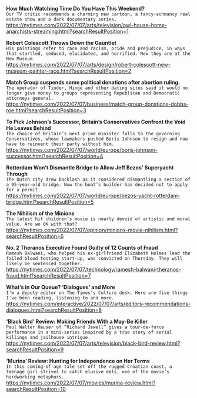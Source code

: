 **How Much Watching Time Do You Have This Weekend?**\
`Our TV critic recommends a charming new cartoon, a fancy-schmancy real estate show and a dark documentary series.`\
https://nytimes.com/2022/07/07/arts/television/owl-house-home-anarchists-streaming.html?searchResultPosition=1

**Robert Colescott Throws Down the Gauntlet**\
`His paintings refer to race and racism, pride and prejudice, in ways that startled, seduced, elucidated, and horrified. Now they are at the New Museum.`\
https://nytimes.com/2022/07/07/arts/design/robert-colescott-new-museum-painter-race.html?searchResultPosition=2

**Match Group suspends some political donations after abortion ruling.**\
`The operator of Tinder, Hinge and other dating sites said it would no longer give money to groups representing Republican and Democratic attorneys general.`\
https://nytimes.com/2022/07/07/business/match-group-donations-dobbs-roe.html?searchResultPosition=3

**To Pick Johnson’s Successor, Britain’s Conservatives Confront the Void He Leaves Behind**\
`The choice of Britain’s next prime minister falls to the governing Conservatives, whose lawmakers pushed Boris Johnson to resign and now have to reinvent their party without him.`\
https://nytimes.com/2022/07/07/world/europe/boris-johnson-successor.html?searchResultPosition=4

**Rotterdam Won’t Dismantle Bridge to Allow Jeff Bezos’ Superyacht Through**\
`The Dutch city drew backlash as it considered dismantling a section of a 95-year-old bridge. Now the boat’s builder has decided not to apply for a permit.`\
https://nytimes.com/2022/07/07/world/europe/bezos-yacht-rotterdam-bridge.html?searchResultPosition=5

**The Nihilism of the Minions**\
`The latest hit children’s movie is nearly devoid of artistic and moral value. Are we OK with that?`\
https://nytimes.com/2022/07/07/opinion/minions-movie-nihilism.html?searchResultPosition=6

**No. 2 Theranos Executive Found Guilty of 12 Counts of Fraud**\
`Ramesh Balwani, who helped his ex-girlfriend Elizabeth Holmes lead the failed blood testing start-up, was convicted on Thursday. They will likely be sentenced together.`\
https://nytimes.com/2022/07/07/technology/ramesh-balwani-theranos-fraud.html?searchResultPosition=7

**What’s in Our Queue? ‘Dialogues’ and More**\
`I’m a deputy editor on The Times’s Culture desk. Here are five things I've been reading, listening to and more.`\
https://nytimes.com/interactive/2022/07/07/arts/editors-recommendations-dialogues.html?searchResultPosition=8

**‘Black Bird’ Review: Making Friends With a May-Be Killer**\
`Paul Walter Hauser of “Richard Jewell” gives a tour-de-force performance in a mini-series inspired by a true story of serial killings and jailhouse intrigue.`\
https://nytimes.com/2022/07/07/arts/television/black-bird-review.html?searchResultPosition=9

**‘Murina’ Review: Hunting for Independence on Her Terms**\
`In this coming-of-age tale set off the rugged Croatian coast, a teenage girl strives to catch elusive eels, one of the movie’s hardworking metaphors.`\
https://nytimes.com/2022/07/07/movies/murina-review.html?searchResultPosition=10

